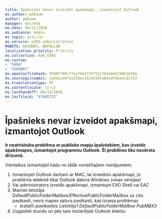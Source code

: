 ```yaml
---
title: Īpašnieks nevar izveidot apakšmapi, izmantojot Outlook
ms.author: pebaum
author: pebaum
manager: mnirkhe
ms.date: 04/21/2020
ms.audience: Admin
ms.topic: article
ms.service: o365-administration
ROBOTS: NOINDEX, NOFOLLOW
localization_priority: Priority
ms.collection: Adm_O365
ms.custom:
- "5884"
- "3500007"
ms.openlocfilehash: 9590f780cffeaf644733752c763e04d748b1b39e
ms.sourcegitcommit: c6692ce0fa1358ec3529e59ca0ecdfdea4cdc759
ms.translationtype: MT
ms.contentlocale: lv-LV
ms.lasthandoff: 09/14/2020
ms.locfileid: "47665725"
---
```

# <a name="owner-cannot-create-sub-folder-using-outlook"></a>Īpašnieks nevar izveidot apakšmapi, izmantojot Outlook

**Ir neatrisināta problēma ar publisko mapju īpašniekiem, kas izveido apakšmapes, izmantojot programmu Outlook. Šī problēma tiks novērsta drīzumā.**

Vienlaikus izmantojiet kādu no tālāk norādītajiem risinājumiem.

1. Izmantojiet Outlook darbam ar MAC, lai izveidotu apakšmapi, jo problēma ietekmē tikai Outlook datora Windows (visas versijas)
2. Vai administrators izveido apakšmapi, izmantojot EXO Shell vai EAC
3. Mainiet lietotāja DefaultPublicFolderMailbox/EffectivePublicFolderMailbox uz citu pastkasti, nevis mapes satura pastkasti, kas izraisa problēmas  
    - *Iestatīt-pastkastes Lietotājs1 DefaultPublicFolderMailbox PubMBX3*
4. Uzgaidiet stundu un pēc tam restartējiet Outlook klientu
